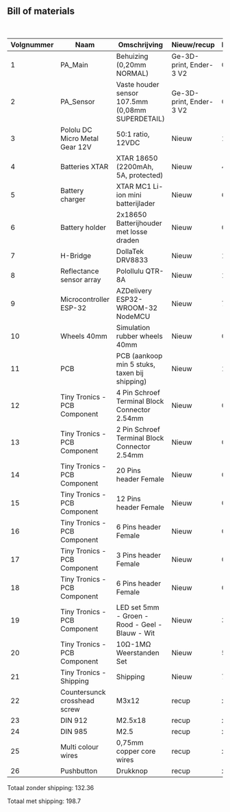 ## Bill of materials
<br />

|Volgnummer|Naam                                  |Omschrijving                                        |Nieuw/recup             |Kostprijs/stuk|Aantal|Shipping|Subtotaal|
|----------|--------------------------------------|----------------------------------------------------|------------------------|--------------|------|--------|---------|
|         1|    PA_Main                           |Behuizing (0,20mm NORMAL)                           |Ge-3D-print, Ender-3 V2 |0.93          |1     |0       |0.93     |
|         2|    PA_Sensor                         |Vaste houder sensor 107.5mm (0,08mm SUPERDETAIL)    |Ge-3D-print, Ender-3 V2 |0.05          |1     |0       |0.64     |
|         3|    Pololu DC Micro Metal Gear 12V    |50:1 ratio, 12VDC                                   |Nieuw                   |10.56         |2     |9.99    |31.11    |
|         4|    Batteries XTAR                    |XTAR 18650 (2200mAh, 5A, protected)                 |Nieuw                   |4.45          |2     |3.21    |12.11    |
|         5|    Battery charger                   |XTAR MC1 Li-ion mini batterijlader                  |Nieuw                   |6.95          |1     |3.21    |10.16    |
|         6|    Battery holder                    |2x18650 Batterijhouder met losse draden             |Nieuw                   |0.96          |1     |1.46    |2.42     |
|         7|    H-Bridge                          |DollaTek DRV8833                                    |Nieuw                   |1.90          |2     |1.46    |3.36     |
|         8|    Reflectance sensor array          |Polollulu QTR-8A                                    |Nieuw                   |10.39         |1     |13.78   |24.17    |
|         9|    Microcontroller ESP-32            |AZDelivery ESP32-WROOM-32 NodeMCU                   |Nieuw                   |7.60          |1     |0       |7.60     |
|        10|    Wheels 40mm                       |Simulation rubber wheels 40mm                       |Nieuw                   |0.79          |2     |3.25    |4.04     |
|        11|    PCB                               |PCB (aankoop min 5 stuks, taxen bij shipping)       |Nieuw                   |1.11          |1     |22.03   |25.23    |
|        12|    Tiny Tronics - PCB Component      |4 Pin Schroef Terminal Block Connector 2.54mm       |Nieuw                   |0.45          |1     |0       |0.45     |
|        13|    Tiny Tronics - PCB Component      |2 Pin Schroef Terminal Block Connector 2.54mm       |Nieuw                   |0.30          |1     |0       |0.30     |
|        14|    Tiny Tronics - PCB Component      |20 Pins header Female                               |Nieuw                   |0.36          |2     |0       |0.72     |
|        15|    Tiny Tronics - PCB Component      |12 Pins header Female                               |Nieuw                   |0.28          |1     |0       |0.28     |
|        16|    Tiny Tronics - PCB Component      |6 Pins header Female                                |Nieuw                   |0.18          |2     |0       |0.36     |
|        17|    Tiny Tronics - PCB Component      |3 Pins header Female                                |Nieuw                   |0.12          |1     |0       |0.12     |
|        18|    Tiny Tronics - PCB Component      |6 Pins header Female                                |Nieuw                   |0.18          |2     |0       |0.36     |
|        19|    Tiny Tronics - PCB Component      |LED set 5mm - Groen - Rood - Geel - Blauw - Wit     |Nieuw                   |3.00          |1     |0       |3.00     |
|        20|    Tiny Tronics - PCB Component      |10Ω-1MΩ Weerstanden Set                             |Nieuw                   |5.00          |1     |0       |5.00     |
|        21|    Tiny Tronics - Shipping           |Shipping                                            |Nieuw                   |7.95          |1     |0       |7.95     |
|        22|    Countersunck crosshead screw      |M3x12                                               |recup                   |x             |9     |x       |x        |
|        23|    DIN 912                           |M2.5x18                                             |recup                   |x             |3     |x       |x        |
|        24|    DIN 985                           |M2.5                                                |recup                   |x             |3     |x       |x        |
|        25|    Multi colour wires                |0,75mm copper core wires                            |recup                   |x             |x     |x       |x        |
|        26|    Pushbutton                        |Drukknop                                            |recup                   |x             |x     |x       |x        |


Totaal zonder shipping: 132.36 

Totaal met shipping: 198.7

